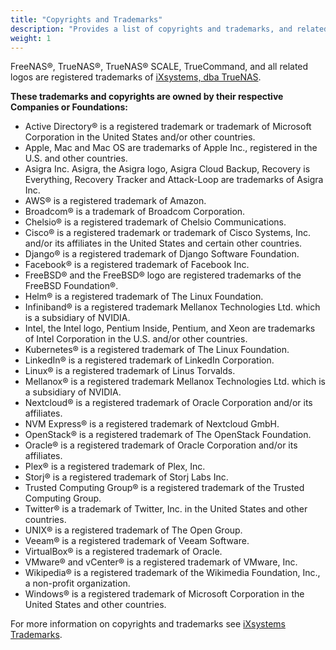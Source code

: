 ```yaml
---
title: "Copyrights and Trademarks"
description: "Provides a list of copyrights and trademarks, and related logos registered as trademarks of iXsystems, dba TrueNAS."
weight: 1
---
```


FreeNAS®, TrueNAS®, TrueNAS® SCALE, TrueCommand, and all related logos are registered trademarks of [iXsystems, dba TrueNAS](https://www.ixsystems.com/).

**These trademarks and copyrights are owned by their respective Companies or Foundations:**

* Active Directory® is a registered trademark or trademark of Microsoft Corporation in the United States and/or other countries.
* Apple, Mac and Mac OS are trademarks of Apple Inc., registered in the U.S. and other countries.
* Asigra Inc. Asigra, the Asigra logo, Asigra Cloud Backup, Recovery is Everything, Recovery Tracker and Attack-Loop are trademarks of Asigra Inc.
* AWS® is a registered trademark of Amazon.
* Broadcom® is a trademark of Broadcom Corporation.
* Chelsio® is a registered trademark of Chelsio Communications.
* Cisco® is a registered trademark or trademark of Cisco Systems, Inc. and/or its affiliates in the United States and certain other countries.
* Django® is a registered trademark of Django Software Foundation.
* Facebook® is a registered trademark of Facebook Inc.
* FreeBSD® and the FreeBSD® logo are registered trademarks of the FreeBSD Foundation®.
* Helm® is a registered trademark of The Linux Foundation.
* Infiniband® is a registered trademark Mellanox Technologies Ltd. which is a subsidiary of NVIDIA.
* Intel, the Intel logo, Pentium Inside, Pentium, and Xeon are trademarks of Intel Corporation in the U.S. and/or other countries.
* Kubernetes® is a registered trademark of The Linux Foundation.
* LinkedIn® is a registered trademark of LinkedIn Corporation.
* Linux® is a registered trademark of Linus Torvalds.
* Mellanox® is a registered trademark Mellanox Technologies Ltd. which is a subsidiary of NVIDIA.
* Nextcloud® is a registered trademark of Oracle Corporation and/or its affiliates.
* NVM Express® is a registered trademark of Nextcloud GmbH.
* OpenStack® is a registered trademark of The OpenStack Foundation.
* Oracle® is a registered trademark of Oracle Corporation and/or its affiliates.
* Plex® is a registered trademark of Plex, Inc.
* Storj® is a registered trademark of Storj Labs Inc.
* Trusted Computing Group® is a registered trademark of the Trusted Computing Group.
* Twitter® is a trademark of Twitter, Inc. in the United States and other countries.
* UNIX® is a registered trademark of The Open Group.
* Veeam® is a registered trademark of Veeam Software.
* VirtualBox® is a registered trademark of Oracle.
* VMware® and vCenter® is a registered trademark of VMware, Inc.
* Wikipedia® is a registered trademark of the Wikimedia Foundation, Inc., a non-profit organization.
* Windows® is a registered trademark of Microsoft Corporation in the United States and other countries.

For more information on copyrights and trademarks see [iXsystems Trademarks](https://www.ixsystems.com/trademarks/).